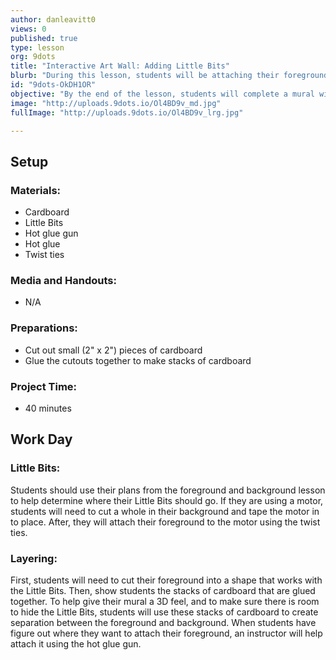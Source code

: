 ```yaml
---
author: danleavitt0
views: 0
published: true
type: lesson
org: 9dots
title: "Interactive Art Wall: Adding Little Bits"
blurb: "During this lesson, students will be attaching their foreground and background, as well as adding #LittleBits to their projects."
id: "9dots-OkDH1OR"
objective: "By the end of the lesson, students will complete a mural with a foreground and background, and have a plan for attaching the Little Bits."
image: "http://uploads.9dots.io/Ol4BD9v_md.jpg"
fullImage: "http://uploads.9dots.io/Ol4BD9v_lrg.jpg"

---
```


## Setup

### Materials:

- Cardboard
- Little Bits
- Hot glue gun
- Hot glue
- Twist ties

### Media and Handouts:

- N/A

### Preparations:

- Cut out small (2" x 2") pieces of cardboard
- Glue the cutouts together to make stacks of cardboard

### Project Time:

- 40 minutes

## Work Day

### Little Bits:
Students should use their plans from the foreground and background lesson to help determine where their Little Bits should go.  If they are using a motor, students will need to cut a whole in their background and tape the motor in to place. After, they will attach their foreground to the motor using the twist ties.

### Layering:
First, students will need to cut their foreground into a shape that works with the Little Bits. Then, show students the stacks of cardboard that are glued together. To help give their mural a 3D feel, and to make sure there is room to hide the Little Bits, students will use these stacks of cardboard to create separation between the foreground and background. When students have figure out where they want to attach their foreground, an instructor will help attach it using the hot glue gun.
